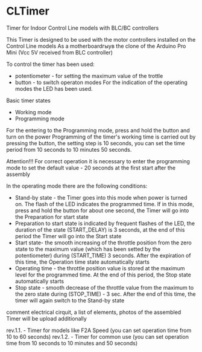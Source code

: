 # CLTimer
Timer for Indoor Control Line models with BLC/BC controllers

This Timer is designed to be used with the motor controllers installed on the Control Line models
As a motherboardгыув the clone of the Arduino Pro Mini (Vcc 5V received from BLC controller)

To control the timer has been used:
- potentiometer - for setting the maximum value of the trottle
- button - to switch operaton modes
For the indication of the operating modes the LED has been used.

Basic timer states
- Working mode
- Programming mode

For the entering to the Programming mode, press and hold the button and turn on the power
Programming of the timer's working time is carried out by pressing the button, the setting step is 10 seconds, you can set the time period from 10 seconds to 10 minutes 50 seconds.

Attention!!! For correct operation it is necessary to enter the programming mode to set the default value - 20 seconds at the first start after the assembly 

In the operating mode there are the following conditions:
- Stand-by state - the Timer goes into this mode when power is turned on. The flash of the LED indicates the programmed time. If in this mode, press and hold the button for about one second, the Timer will go into the Preparation for start state
- Preparation to start state is indicated by frequent flashes of the LED, the duration of the state (START_DELAY) is 3 seconds, at the end of this period the Timer will go into the Start state
- Start state- the smooth increasing of the throttle position from the zero state to the maximum value (which has been setted by the potentiometer) during (START_TIME) 3 seconds. After the expiration of this time, the Operation time state automatically starts
- Operating time - the throttle position value is stored at the maximum level for the programmed time. At the end of this period, the Stop state automatically starts
- Stop state - smooth decrease of the throttle value from the maximum to the zero state during (STOP_TIME) - 3 sec. After the end of this time, the timer will again switch to the Stand-by state

comment
electrical cirquit, a list of elements, photos of the assembled Timer will be upload additionally

rev.1.1. - Timer for models like F2A Speed (you can set operation time from 10 to 60 seconds) 
rev.1.2. - Timer for common use (you can set operation time from 10 seconds to 10 minutes and 50 seconds)

